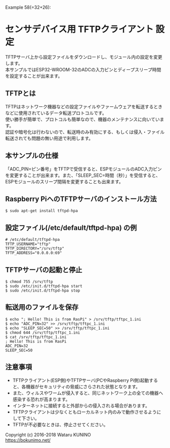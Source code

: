 Example 58(=32+26):
# センサデバイス用 TFTPクライアント 設定

TFTPサーバ上から設定ファイルをダウンロードし、モジュール内の設定を変更します。  
本サンプルではESP32-WROOM-32のADCの入力ピンとディープスリープ時間を設定することが出来ます。

## TFTPとは

TFTPはネットワーク機器などの設定ファイルやファームウェアを転送するときなどに使用されているデータ転送プロトコルです。  
使い勝手が簡単で、プロトコルも簡単なので、機器のメンテナンスに向いています。  
認証や暗号化は行わないので、転送時のみ有効にする、もしくは侵入・ファイル転送されても問題の無い用途で利用します。

## 本サンプルの仕様

「ADC_PIN=ピン番号」をTFTPで受信すると、ESPモジュールのADC入力ピンを変更することが出来ます。また、「SLEEP_SEC=時間（秒）」を受信すると、ESPモジュールのスリープ間隔を変更することも出来ます。  

## Raspberry PiへのTFTPサーバのインストール方法

    $ sudo apt-get install tftpd-hpa
    
## 設定ファイル(/etc/default/tftpd-hpa) の例

    # /etc/default/tftpd-hpa
    TFTP_USERNAME="tftp"
    TFTP_DIRECTORY="/srv/tftp"
    TFTP_ADDRESS="0.0.0.0:69"

## TFTPサーバの起動と停止

    $ chmod 755 /srv/tftp
    $ sudo /etc/init.d/tftpd-hpa start
    $ sudo /etc/init.d/tftpd-hpa stop

## 転送用のファイルを保存

    $ echo "; Hello! This is from RasPi" > /srv/tftp/tftpc_1.ini
    $ echo "ADC_PIN=32" >> /srv/tftp/tftpc_1.ini
    $ echo "SLEEP_SEC=50" >> /srv/tftp/tftpc_1.ini
    $ chmod 644 /srv/tftp/tftpc_1.ini
    $ cat /srv/tftp/tftpc_1.ini
    ; Hello! This is from RasPi
    ADC_PIN=32
    SLEEP_SEC=50

## 注意事項

* TFTPクライアント(ESP側)やTFTPサーバ(PCやRaspberry Pi側)起動すると、各機器がセキュリティの脅威にさらされた状態となります。
* また、ウィルスやワームが侵入すると、同じネットワーク上の全ての機器へ感染する恐れが高まります。
* インターネットに接続すると外部からの侵入される場合があります。
* TFTPクライアントは少なくともローカルネット内のみで動作させるようにして下さい。
* TFTPが不必要なときは、停止させてください。

Copyright (c) 2016-2018 Wataru KUNINO  
<https://bokunimo.net/>
